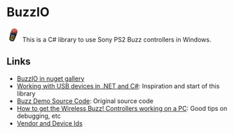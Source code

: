 # BuzzIO

![Buzz Controller](https://github.com/bbeardsley/BuzzIO/raw/master/icon.png) This is a C# library to use Sony PS2 Buzz controllers in Windows.

## Links
- [BuzzIO in nuget gallery](http://nuget.org/packages/BuzzIO)
- [Working with USB devices in .NET and C#](http://www.developerfusion.com/article/84338/making-usb-c-friendly/): Inspiration and start of this library
- [Buzz Demo Source Code](http://www.developerfusion.com/resource/download/content/84338/buzz%20demo%20source%20code/): Original source code
- [How to get the Wireless Buzz! Controllers working on a PC](http://www.soundtherapy.org.uk/253/wireless-switch-article/): Good tips on debugging, etc
- [Vendor and Device Ids](http://www.linux-usb.org/usb.ids)
